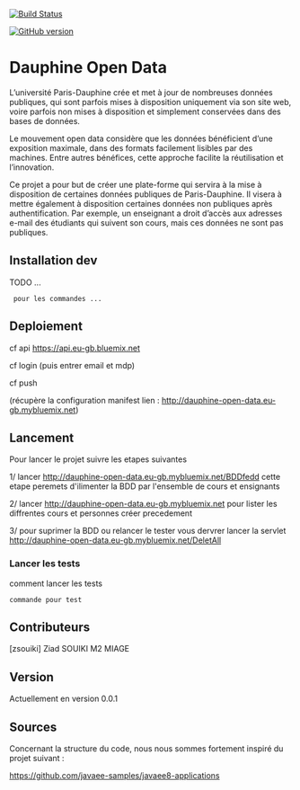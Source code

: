 
[![Build Status](https://travis-ci.org/benzait27/Dauphine-Open-Data.svg?branch=develop)](https://travis-ci.org/benzait27/Dauphine-Open-Data)

[![GitHub version](https://badge.fury.io/gh/benzait27%2FDauphine-Open-Data.svg)](https://badge.fury.io/gh/benzait27%2FDauphine-Open-Data)

# Dauphine Open Data

L’université Paris-Dauphine crée et met à jour de nombreuses données publiques, qui sont parfois mises à disposition uniquement via son site web, voire parfois non mises à disposition et simplement conservées dans des bases de données.

Le mouvement open data considère que les données bénéficient d’une exposition maximale, dans des formats facilement lisibles par des machines. Entre autres bénéfices, cette approche facilite la réutilisation et l’innovation.

Ce projet a pour but de créer une plate-forme qui servira à la mise à disposition de certaines données publiques de Paris-Dauphine. Il visera à mettre également à disposition certaines données non publiques après authentification. Par exemple, un enseignant a droit d’accès aux adresses e-mail des étudiants qui suivent son cours, mais ces données ne sont pas publiques.


## Installation dev

TODO ...
```
 pour les commandes ...
```
## Deploiement
cf api https://api.eu-gb.bluemix.net

cf login (puis entrer email et mdp)

cf push 

(récupère la configuration manifest lien : http://dauphine-open-data.eu-gb.mybluemix.net)

## Lancement

Pour lancer le projet suivre les etapes suivantes

1/ lancer http://dauphine-open-data.eu-gb.mybluemix.net/BDDfedd
cette etape peremets d'ilimenter la BDD par l'ensemble de cours et ensignants

2/ lancer http://dauphine-open-data.eu-gb.mybluemix.net
pour lister les diffrentes cours et personnes créer precedement

3/ pour suprimer la BDD ou relancer le tester vous dervrer lancer la servlet
http://dauphine-open-data.eu-gb.mybluemix.net/DeletAll

### Lancer les tests

comment lancer les tests 
```
commande pour test
```

## Contributeurs

[zsouiki] Ziad SOUIKI M2 MIAGE

## Version

Actuellement en version 0.0.1 


## Sources

Concernant la structure du code, nous nous sommes fortement inspiré du projet suivant : 

https://github.com/javaee-samples/javaee8-applications